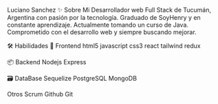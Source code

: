 Luciano Sanchez
✨ Sobre Mi
Desarrollador web Full Stack de Tucumán, Argentina con pasión por la tecnología. Graduado de SoyHenry y en constante aprendizaje. Actualmente tomando un curso de Java. Comprometido con el desarrollo web y siempre buscando mejorar.


🛠 Habilidades
🎨 Frontend
html5 javascript css3 react tailwind redux

📦 Backend
Nodejs Express

🗃 DataBase
Sequelize PostgreSQL MongoDB

Otros
Scrum Github Git
